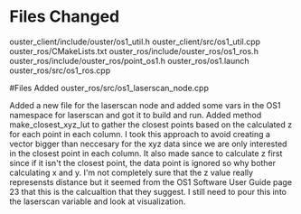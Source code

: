# Files Changed
ouster_client/include/ouster/os1_util.h
ouster_client/src/os1_util.cpp
ouster_ros/CMakeLists.txt
ouster_ros/include/ouster_ros/os1_ros.h
ouster_ros/include/ouster_ros/point_os1.h
ouster_ros/os1.launch
ouster_ros/src/os1_ros.cpp

#Files Added
ouster_ros/src/os1_laserscan_node.cpp


Added a new file for the laserscan node and added some vars in the OS1 namespace
for laserscan and got it to build and run. Added method make_closest_xyz_lut to gather
the closest points based on the calculated z for each point in each column. 
I took this approach to avoid creating a vector bigger than neccesary for the xyz data since
we are only interested in the closest point in each column. It also made sance to calculate
z first since if it isn't the closest point, the data point is ignored so why bother calculating
x and y.  I'm not completely sure that the z value really represensts distance but it
seemed from the OS1 Software User Guide page 23 that this is the calcualtion that they suggest.
I still need to pour this into the laserscan variable and look at visualization.

